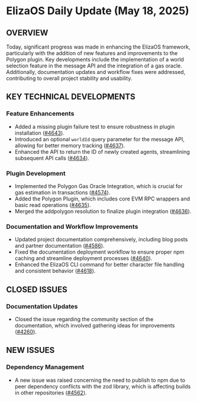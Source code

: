# ElizaOS Daily Update (May 18, 2025)

## OVERVIEW 
Today, significant progress was made in enhancing the ElizaOS framework, particularly with the addition of new features and improvements to the Polygon plugin. Key developments include the implementation of a world selection feature in the message API and the integration of a gas oracle. Additionally, documentation updates and workflow fixes were addressed, contributing to overall project stability and usability.

## KEY TECHNICAL DEVELOPMENTS

### Feature Enhancements
- Added a missing plugin failure test to ensure robustness in plugin installation ([#4643](https://github.com/elizaos/eliza/pull/4643)).
- Introduced an optional `worldId` query parameter for the message API, allowing for better memory tracking ([#4637](https://github.com/elizaos/eliza/pull/4637)).
- Enhanced the API to return the ID of newly created agents, streamlining subsequent API calls ([#4634](https://github.com/elizaos/eliza/pull/4634)).

### Plugin Development
- Implemented the Polygon Gas Oracle Integration, which is crucial for gas estimation in transactions ([#4574](https://github.com/elizaos/eliza/pull/4574)).
- Added the Polygon Plugin, which includes core EVM RPC wrappers and basic read operations ([#4635](https://github.com/elizaos/eliza/pull/4635)).
- Merged the addpolygon resolution to finalize plugin integration ([#4636](https://github.com/elizaos/eliza/pull/4636)).

### Documentation and Workflow Improvements
- Updated project documentation comprehensively, including blog posts and partner documentation ([#4586](https://github.com/elizaos/eliza/pull/4586)).
- Fixed the documentation deployment workflow to ensure proper npm caching and streamline deployment processes ([#4640](https://github.com/elizaos/eliza/pull/4640)).
- Enhanced the ElizaOS CLI command for better character file handling and consistent behavior ([#4618](https://github.com/elizaos/eliza/pull/4618)).

## CLOSED ISSUES

### Documentation Updates
- Closed the issue regarding the community section of the documentation, which involved gathering ideas for improvements ([#4260](https://github.com/elizaos/eliza/issues/4260)).

## NEW ISSUES

### Dependency Management
- A new issue was raised concerning the need to publish to npm due to peer dependency conflicts with the zod library, which is affecting builds in other repositories ([#4562](https://github.com/elizaos/eliza/issues/4562)).
